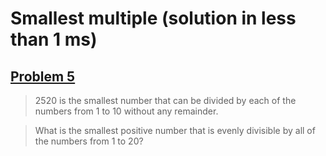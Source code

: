 # Smallest multiple (solution in less than 1 ms)
## [Problem 5](https://projecteuler.net/problem=5)

> 2520 is the smallest number that can be divided by each of the numbers from 1 to 10 without any remainder.

> What is the smallest positive number that is evenly divisible by all of the numbers from 1 to 20?
